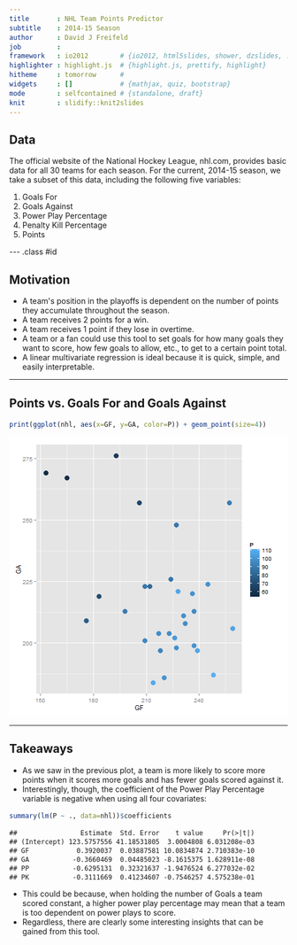 ```yaml
---
title       : NHL Team Points Predictor
subtitle    : 2014-15 Season
author      : David J Freifeld
job         : 
framework   : io2012        # {io2012, html5slides, shower, dzslides, ...}
highlighter : highlight.js  # {highlight.js, prettify, highlight}
hitheme     : tomorrow      # 
widgets     : []            # {mathjax, quiz, bootstrap}
mode        : selfcontained # {standalone, draft}
knit        : slidify::knit2slides
---
```


## Data

The official website of the National Hockey League, nhl.com, provides basic data for all 30 teams for each season. For the current, 2014-15 season, we take a subset of this data, including the following five variables:

1. Goals For
2. Goals Against
3. Power Play Percentage
4. Penalty Kill Percentage
5. Points

--- .class #id 

## Motivation

- A team's position in the playoffs is dependent on the number of points they accumulate throughout the season. 
- A team receives 2 points for a win.
- A team receives 1 point if they lose in overtime. 
- A team or a fan could use this tool to set goals for how many goals they want to score, how few goals to allow, etc., to get to a certain point total.
- A linear multivariate regression is ideal because it is quick, simple, and easily interpretable.

---

## Points vs. Goals For and Goals Against



```r
print(ggplot(nhl, aes(x=GF, y=GA, color=P)) + geom_point(size=4))
```

![plot of chunk unnamed-chunk-2](assets/fig/unnamed-chunk-2-1.png) 

---

## Takeaways

- As we saw in the previous plot, a team is more likely to score more points when it scores more goals and has fewer goals scored against it.
- Interestingly, though, the coefficient of the Power Play Percentage variable is negative when using all four covariates:


```r
summary(lm(P ~ ., data=nhl))$coefficients
```

```
##                Estimate  Std. Error    t value     Pr(>|t|)
## (Intercept) 123.5757556 41.18531805  3.0004808 6.031208e-03
## GF            0.3920037  0.03887581 10.0834874 2.710383e-10
## GA           -0.3660469  0.04485023 -8.1615375 1.628911e-08
## PP           -0.6295131  0.32321637 -1.9476524 6.277032e-02
## PK           -0.3111669  0.41234607 -0.7546257 4.575238e-01
```

- This could be because, when holding the number of Goals a team scored constant, a higher power play percentage may mean that a team is too dependent on power plays to score. 
- Regardless, there are clearly some interesting insights that can be gained from this tool.


